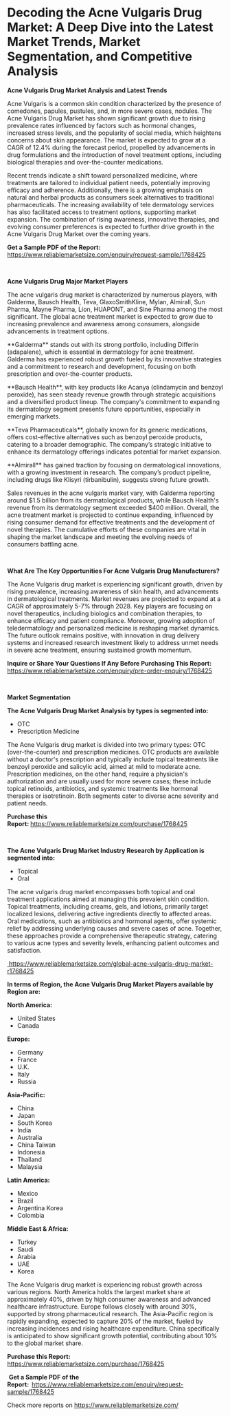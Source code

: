 <p><h1>Decoding the Acne Vulgaris Drug Market: A Deep Dive into the Latest Market Trends, Market Segmentation, and Competitive Analysis</h1></p><p><strong>Acne Vulgaris Drug Market Analysis and Latest Trends</strong></p>
<p><p>Acne Vulgaris is a common skin condition characterized by the presence of comedones, papules, pustules, and, in more severe cases, nodules. The Acne Vulgaris Drug Market has shown significant growth due to rising prevalence rates influenced by factors such as hormonal changes, increased stress levels, and the popularity of social media, which heightens concerns about skin appearance. The market is expected to grow at a CAGR of 12.4% during the forecast period, propelled by advancements in drug formulations and the introduction of novel treatment options, including biological therapies and over-the-counter medications.</p><p>Recent trends indicate a shift toward personalized medicine, where treatments are tailored to individual patient needs, potentially improving efficacy and adherence. Additionally, there is a growing emphasis on natural and herbal products as consumers seek alternatives to traditional pharmaceuticals. The increasing availability of tele dermatology services has also facilitated access to treatment options, supporting market expansion. The combination of rising awareness, innovative therapies, and evolving consumer preferences is expected to further drive growth in the Acne Vulgaris Drug Market over the coming years.</p></p>
<p><strong>Get a Sample PDF of the Report:&nbsp;</strong> <a href="https://www.reliablemarketsize.com/enquiry/request-sample/1768425?utm_campaign=3176&utm_medium=2&utm_source=Github&utm_content=ia&utm_term=09032025&utm_id=acne-vulgaris-drug">https://www.reliablemarketsize.com/enquiry/request-sample/1768425</a></p>
<p>&nbsp;</p>
<p><strong>Acne Vulgaris Drug Major Market Players</strong></p>
<p><p>The acne vulgaris drug market is characterized by numerous players, with Galderma, Bausch Health, Teva, GlaxoSmithKline, Mylan, Almirall, Sun Pharma, Mayne Pharma, Lion, HUAPONT, and Sine Pharma among the most significant. The global acne treatment market is expected to grow due to increasing prevalence and awareness among consumers, alongside advancements in treatment options.</p><p>**Galderma** stands out with its strong portfolio, including Differin (adapalene), which is essential in dermatology for acne treatment. Galderma has experienced robust growth fueled by its innovative strategies and a commitment to research and development, focusing on both prescription and over-the-counter products.</p><p>**Bausch Health**, with key products like Acanya (clindamycin and benzoyl peroxide), has seen steady revenue growth through strategic acquisitions and a diversified product lineup. The company's commitment to expanding its dermatology segment presents future opportunities, especially in emerging markets.</p><p>**Teva Pharmaceuticals**, globally known for its generic medications, offers cost-effective alternatives such as benzoyl peroxide products, catering to a broader demographic. The company’s strategic initiative to enhance its dermatology offerings indicates potential for market expansion.</p><p>**Almirall** has gained traction by focusing on dermatological innovations, with a growing investment in research. The company’s product pipeline, including drugs like Klisyri (tirbanibulin), suggests strong future growth.</p><p>Sales revenues in the acne vulgaris market vary, with Galderma reporting around $1.5 billion from its dermatological products, while Bausch Health's revenue from its dermatology segment exceeded $400 million. Overall, the acne treatment market is projected to continue expanding, influenced by rising consumer demand for effective treatments and the development of novel therapies. The cumulative efforts of these companies are vital in shaping the market landscape and meeting the evolving needs of consumers battling acne.</p></p>
<p>&nbsp;</p>
<p><strong>What Are The Key Opportunities For Acne Vulgaris Drug Manufacturers?</strong></p>
<p><p>The Acne Vulgaris drug market is experiencing significant growth, driven by rising prevalence, increasing awareness of skin health, and advancements in dermatological treatments. Market revenues are projected to expand at a CAGR of approximately 5-7% through 2028. Key players are focusing on novel therapeutics, including biologics and combination therapies, to enhance efficacy and patient compliance. Moreover, growing adoption of teledermatology and personalized medicine is reshaping market dynamics. The future outlook remains positive, with innovation in drug delivery systems and increased research investment likely to address unmet needs in severe acne treatment, ensuring sustained growth momentum.</p></p>
<p><strong>Inquire or Share Your Questions If Any Before Purchasing This Report:</strong> <a href="https://www.reliablemarketsize.com/enquiry/pre-order-enquiry/1768425?utm_campaign=3176&utm_medium=2&utm_source=Github&utm_content=ia&utm_term=09032025&utm_id=acne-vulgaris-drug">https://www.reliablemarketsize.com/enquiry/pre-order-enquiry/1768425</a></p>
<p>&nbsp;</p>
<p><strong>Market Segmentation</strong></p>
<p><strong>The Acne Vulgaris Drug Market Analysis by types is segmented into:</strong></p>
<p><ul><li>OTC</li><li>Prescription Medicine</li></ul></p>
<p><p>The Acne Vulgaris drug market is divided into two primary types: OTC (over-the-counter) and prescription medicines. OTC products are available without a doctor's prescription and typically include topical treatments like benzoyl peroxide and salicylic acid, aimed at mild to moderate acne. Prescription medicines, on the other hand, require a physician's authorization and are usually used for more severe cases; these include topical retinoids, antibiotics, and systemic treatments like hormonal therapies or isotretinoin. Both segments cater to diverse acne severity and patient needs.</p></p>
<p><strong>Purchase this Report:&nbsp;</strong><a href="https://www.reliablemarketsize.com/purchase/1768425?utm_campaign=3176&utm_medium=2&utm_source=Github&utm_content=ia&utm_term=09032025&utm_id=acne-vulgaris-drug">https://www.reliablemarketsize.com/purchase/1768425</a></p>
<p>&nbsp;</p>
<p><strong>The Acne Vulgaris Drug Market Industry Research by Application is segmented into:</strong></p>
<p><ul><li>Topical</li><li>Oral</li></ul></p>
<p><p>The acne vulgaris drug market encompasses both topical and oral treatment applications aimed at managing this prevalent skin condition. Topical treatments, including creams, gels, and lotions, primarily target localized lesions, delivering active ingredients directly to affected areas. Oral medications, such as antibiotics and hormonal agents, offer systemic relief by addressing underlying causes and severe cases of acne. Together, these approaches provide a comprehensive therapeutic strategy, catering to various acne types and severity levels, enhancing patient outcomes and satisfaction.</p></p>
<p><a href="https://www.reliablemarketsize.com/global-acne-vulgaris-drug-market-r1768425?utm_campaign=3176&utm_medium=2&utm_source=Github&utm_content=ia&utm_term=09032025&utm_id=acne-vulgaris-drug">&nbsp;https://www.reliablemarketsize.com/global-acne-vulgaris-drug-market-r1768425</a></p>
<p><strong>In terms of Region, the Acne Vulgaris Drug Market Players available by Region are:</strong></p>
<p>
    <p> <strong> North America: </strong>
        <ul>
            <li>United States</li>
            <li>Canada</li>
        </ul>
        </p> 
    <p> <strong> Europe: </strong>
        <ul>
            <li>Germany</li>
            <li>France</li>
            <li>U.K.</li>
            <li>Italy</li>
            <li>Russia</li>
        </ul>
        </p> 
    <p> <strong> Asia-Pacific: </strong>
        <ul>
            <li>China</li>
            <li>Japan</li>
            <li>South Korea</li>
            <li>India</li>
            <li>Australia</li>
            <li>China Taiwan</li>
            <li>Indonesia</li>
            <li>Thailand</li>
            <li>Malaysia</li>
        </ul>
        </p> 
    <p> <strong> Latin America: </strong>
        <ul>
            <li>Mexico</li>
            <li>Brazil</li>
            <li>Argentina Korea</li>
            <li>Colombia</li>
        </ul>
        </p> 
    <p> <strong> Middle East & Africa: </strong>
        <ul>
            <li>Turkey</li>
            <li>Saudi</li>
            <li>Arabia</li>
            <li>UAE</li>
            <li>Korea</li>
        </ul>
    </p>
    </p>
<p><p>The Acne Vulgaris drug market is experiencing robust growth across various regions. North America holds the largest market share at approximately 40%, driven by high consumer awareness and advanced healthcare infrastructure. Europe follows closely with around 30%, supported by strong pharmaceutical research. The Asia-Pacific region is rapidly expanding, expected to capture 20% of the market, fueled by increasing incidences and rising healthcare expenditure. China specifically is anticipated to show significant growth potential, contributing about 10% to the global market share.</p></p>
<p><strong>Purchase this Report: </strong><a href="https://www.reliablemarketsize.com/purchase/1768425?utm_campaign=3176&utm_medium=2&utm_source=Github&utm_content=ia&utm_term=09032025&utm_id=acne-vulgaris-drug">https://www.reliablemarketsize.com/purchase/1768425</a></p>
<p>&nbsp;<strong>Get a Sample PDF of the Report:&nbsp;&nbsp;</strong><a href="https://www.reliablemarketsize.com/enquiry/request-sample/1768425?utm_campaign=3176&utm_medium=2&utm_source=Github&utm_content=ia&utm_term=09032025&utm_id=acne-vulgaris-drug">https://www.reliablemarketsize.com/enquiry/request-sample/1768425</a></p>
<p><strong></strong></p>
<p>Check more reports on <a href="https://www.reliablemarketsize.com/?utm_campaign=3176&utm_medium=2&utm_source=Github&utm_content=ia&utm_term=09032025&utm_id=acne-vulgaris-drug">https://www.reliablemarketsize.com/</a></p>